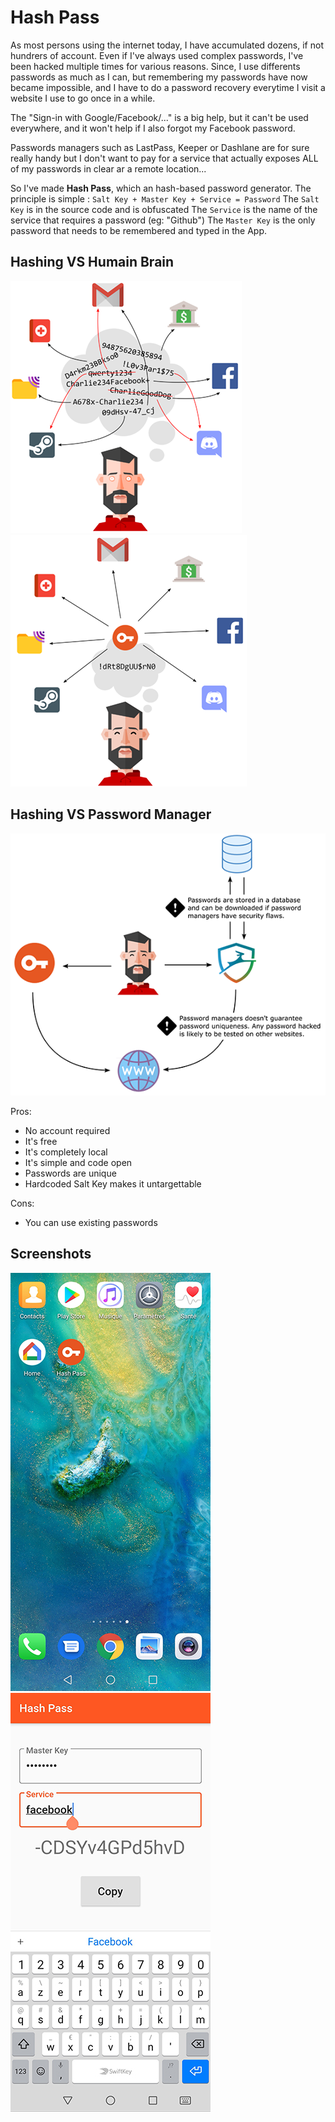 # Hash Pass

As most persons using the internet today, I have accumulated dozens, if not hundrers of account. Even if I've always used complex passwords, I've been hacked multiple times for various reasons. Since, I use differents passwords as much as I can, but remembering my passwords have now became impossible, and I have to do a password recovery everytime I visit a website I use to go once in a while.

The "Sign-in with Google/Facebook/..." is a big help, but it can't be used everywhere, and it won't help if I also forgot my Facebook password.

Passwords managers such as LastPass, Keeper or Dashlane are for sure really handy but I don't want to pay for a service that actually exposes ALL of my passwords in clear ar a remote location...

So I've made **Hash Pass**, which an hash-based password generator.
The principle is simple : `Salt Key + Master Key + Service = Password`
The `Salt Key` is in the source code and is obfuscated
The `Service` is the name of the service that requires a password (eg: "Github")
The `Master Key` is the only password that needs to be remembered and typed in the App.

## Hashing VS Humain Brain

![VS Brain](https://raw.githubusercontent.com/ogxd/hash-pass/master/demo/nothing_small.png)
![VS Brain](https://raw.githubusercontent.com/ogxd/hash-pass/master/demo/withhash_small.png)

## Hashing VS Password Manager

![VS Password Manager](https://raw.githubusercontent.com/ogxd/hash-pass/master/demo/why_hashing_small.png)

Pros:
- No account required
- It's free
- It's completely local
- It's simple and code open
- Passwords are unique
- Hardcoded Salt Key makes it untargettable

Cons:
- You can use existing passwords

## Screenshots

![Android Home Icon](https://raw.githubusercontent.com/ogxd/hash-pass/master/demo/android_home.jpg)
![Android App](https://raw.githubusercontent.com/ogxd/hash-pass/master/demo/android_app.jpg)
